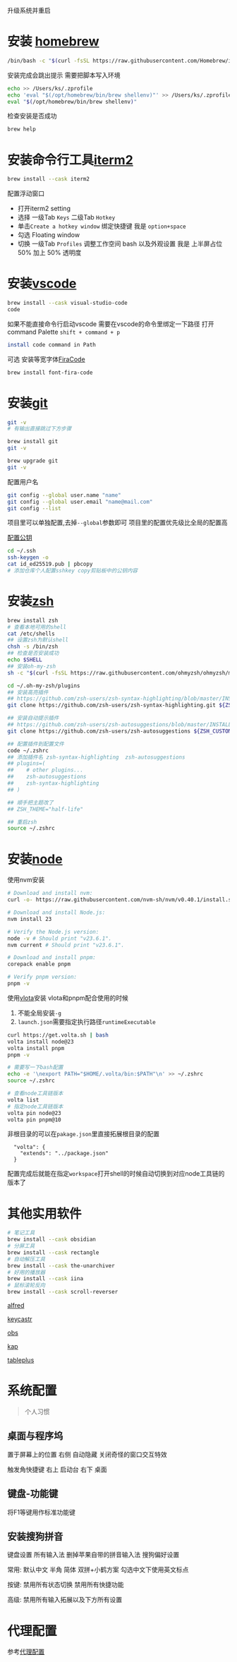 升级系统并重启


# 安装 [homebrew](https://brew.sh/zh-cn/) 

```bash
/bin/bash -c "$(curl -fsSL https://raw.githubusercontent.com/Homebrew/install/HEAD/install.sh)"
```

安装完成会跳出提示 需要把脚本写入环境
```bash
echo >> /Users/ks/.zprofile
echo 'eval "$(/opt/homebrew/bin/brew shellenv)"' >> /Users/ks/.zprofile
eval "$(/opt/homebrew/bin/brew shellenv)"
```

检查安装是否成功
```bash
brew help
```

# 安装命令行工具[iterm2](https://iterm2.com/)

```bash
brew install --cask iterm2
```

配置浮动窗口

- 打开iterm2 setting 
- 选择 一级Tab  `Keys` 二级Tab  `Hotkey`
- 单击`Create a hotkey window` 绑定快捷键 我是 `option+space`
- 勾选 Floating window
- 切换 一级Tab `Profiles` 调整工作空间 bash 以及外观设置 
  我是 上半屏占位50% 加上 50% 透明度 


# 安装[vscode](https://code.visualstudio.com/)

```bash
brew install --cask visual-studio-code
code 
```

如果不能直接命令行启动vscode 
需要在vscode的命令里绑定一下路径
打开command Palette `shift + command + p`
```bash
install code command in Path
```

可选 安装等宽字体[FiraCode](https://github.com/tonsky/FiraCode)

```bash
brew install font-fira-code
```


# 安装[git ](https://git-scm.com/book/en/v2/Getting-Started-Installing-Git)

```bash
git -v
# 有输出直接跳过下方步骤

brew install git 
git -v

brew upgrade git
git -v
```

配置用户名
```bash
git config --global user.name "name"
git config --global user.email "name@mail.com"
git config --list
```
项目里可以单独配置,去掉`--global`参数即可 项目里的配置优先级比全局的配置高


[配置公钥](https://git-scm.com/book/zh/v2/%E6%9C%8D%E5%8A%A1%E5%99%A8%E4%B8%8A%E7%9A%84-Git-%E7%94%9F%E6%88%90-SSH-%E5%85%AC%E9%92%A5)

```bash
cd ~/.ssh
ssh-keygen -o
cat id_ed25519.pub | pbcopy
# 添加仓库个人配置sshkey copy剪贴板中的公钥内容
```


# 安装[zsh](https://github.com/ohmyzsh/ohmyzsh/wiki/Installing-ZSH)

```bash
brew install zsh 
# 查看本地可用的shell
cat /etc/shells
## 设置zsh为默认shell 
chsh -s /bin/zsh 
## 检查是否安装成功
echo $SHELL
## 安装oh-my-zsh 
sh -c "$(curl -fsSL https://raw.githubusercontent.com/ohmyzsh/ohmyzsh/master/tools/install.sh)"

cd ~/.oh-my-zsh/plugins
## 安装高亮插件 
## https://github.com/zsh-users/zsh-syntax-highlighting/blob/master/INSTALL.md
git clone https://github.com/zsh-users/zsh-syntax-highlighting.git ${ZSH_CUSTOM:-~/.oh-my-zsh/custom}/plugins/zsh-syntax-highlighting

## 安装自动提示插件
## https://github.com/zsh-users/zsh-autosuggestions/blob/master/INSTALL.md
git clone https://github.com/zsh-users/zsh-autosuggestions ${ZSH_CUSTOM:-~/.oh-my-zsh/custom}/plugins/zsh-autosuggestions

## 配置插件到配置文件
code ~/.zshrc
## 添加插件名 zsh-syntax-highlighting  zsh-autosuggestions
## plugins=( 
##    # other plugins...
##    zsh-autosuggestions
##    zsh-syntax-highlighting
## )

## 顺手把主题改了
## ZSH_THEME="half-life"

## 重启zsh 
source ~/.zshrc
```



# 安装[node](https://nodejs.org/en/download)

使用nvm安装
```bash
# Download and install nvm:
curl -o- https://raw.githubusercontent.com/nvm-sh/nvm/v0.40.1/install.sh | bash

# Download and install Node.js:
nvm install 23

# Verify the Node.js version:
node -v # Should print "v23.6.1".
nvm current # Should print "v23.6.1".

# Download and install pnpm:
corepack enable pnpm

# Verify pnpm version:
pnpm -v

```

使用[vlota](https://volta.sh)安装
vlota和pnpm配合使用的时候
1. 不能全局安装`-g`
2. `launch.json`需要指定执行路径`runtimeExecutable`

```bash
curl https://get.volta.sh | bash
volta install node@23
volta install pnpm
pnpm -v

# 需要写一下bash配置
echo -e '\nexport PATH="$HOME/.volta/bin:$PATH"\n' >> ~/.zshrc
source ~/.zshrc

# 查看node工具链版本
volta list
# 指定node工具链版本
volta pin node@23
volta pin pnpm@10
```
非根目录的可以在`pakage.json`里直接拓展根目录的配置
```
  "volta": {
    "extends": "../package.json"
  }
```

配置完成后就能在指定`workspace`打开shell的时候自动切换到对应node工具链的版本了

# 其他实用软件


```bash
# 笔记工具
brew install --cask obsidian
# 分屏工具
brew install --cask rectangle
# 自动解压工具
brew install --cask the-unarchiver
# 好用的播放器
brew install --cask iina
# 鼠标滚轮反向
brew install --cask scroll-reverser
```


[alfred](https://www.alfredapp.com/)

[keycastr](https://github.com/keycastr/keycastr)

[obs](https://github.com/obsproject/obs-studio)

[kap](https://github.com/wulkano/Kap)

[tableplus](https://github.com/TablePlus/TablePlus)


# 系统配置
> 个人习惯

## 桌面与程序坞

置于屏幕上的位置 右侧 自动隐藏
关闭奇怪的窗口交互特效


触发角快捷键
右上 启动台
右下 桌面

## 键盘-功能键
将F1等键用作标准功能键

## 安装搜狗拼音 
键盘设置 所有输入法 删掉苹果自带的拼音输入法
搜狗偏好设置

常用:
默认中文 半角 简体
双拼+小鹤方案
勾选中文下使用英文标点

按键:
禁用所有状态切换
禁用所有快捷功能

高级:
禁用所有输入拓展以及下方所有设置

# 代理配置
参考[代理配置](https://github.com/kscarrot/blog/wiki/%E4%BB%A3%E7%90%86%E9%85%8D%E7%BD%AE)
